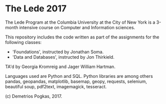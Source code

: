 # The Lede 2017
The Lede Program at the Columbia University at the City of New York is a 3-month intensive course on Computer and Information sciences.

This repository includes the code written as part of the assignments for the following classes:
- 'Foundations', instructed by Jonathan Soma.
- 'Data and Databases', instructed by Jon Thirkield.

TA'd by Georgia Kromreig and Jager William Hartman.

Languages used are Python and SQL. Python libraries are among others pandas, geopandas, matplotlib, basemap, geopy, requests, selenium, beautiful soup, pdf2text, imagemagick, tesseract.

(c) Demetrios Pogkas, 2017.